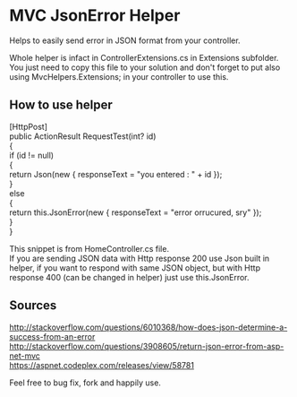 ﻿MVC JsonError Helper
====================

Helps to easily send error in JSON format from your controller.

Whole helper is infact in ControllerExtensions.cs in Extensions subfolder. You just need to copy this file to your solution and don't forget to put also using MvcHelpers.Extensions; in your controller to use this.

How to use helper
-----------------

[HttpPost] <br/>
        public ActionResult RequestTest(int? id) <br/>
        { <br/>
            if (id != null) <br/>
            { <br/>
                return Json(new { responseText = "you entered : " + id }); <br/>
            } <br/>
            else <br/>
            { <br/>
                return this.JsonError(new { responseText = "error orrucured, sry" }); <br/>
            } <br/>
        } <br/>

This snippet is from HomeController.cs file. <br/>
If you are sending JSON data with Http response 200 use Json built in helper, if you want to respond with same JSON object, but with Http response 400 (can be changed in helper) just use this.JsonError.

Sources
-------
http://stackoverflow.com/questions/6010368/how-does-json-determine-a-success-from-an-error <br/>
http://stackoverflow.com/questions/3908605/return-json-error-from-asp-net-mvc <br/>
https://aspnet.codeplex.com/releases/view/58781

Feel free to bug fix, fork and happily use.